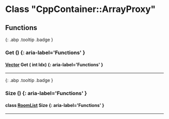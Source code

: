 # Class "CppContainer::ArrayProxy"
## Functions
[ ](#){: .abp .tooltip .badge }
### Get () {: aria-label='Functions' }
#### [Vector](../Vector) Get ( int Idx)  {: aria-label='Functions' }

___ 
[ ](#){: .abp .tooltip .badge }
### Size () {: aria-label='Functions' }
#### class [RoomList](../CppContainer_ArrayProxy_RoomList) Size  {: aria-label='Functions' }

___ 
